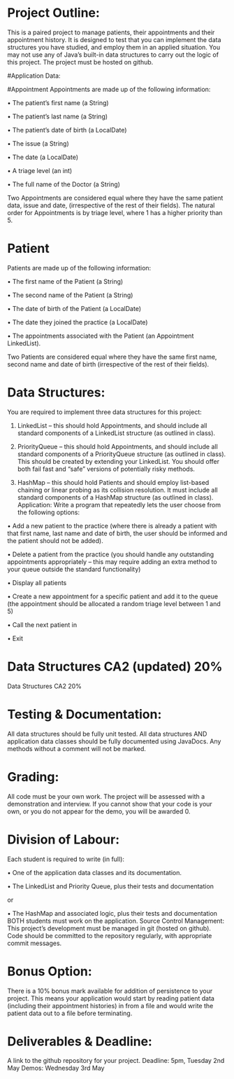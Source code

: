 # Project Outline:

This is a paired project to manage patients, their appointments and their appointment history. It is designed to test that you can
implement the data structures you have studied, and employ them in an applied situation. You may not use any of Java’s built-in
data structures to carry out the logic of this project. The project must be hosted on github.

#Application Data:

#Appointment
Appointments are made up of the following information:

• The patient’s first name (a String)

• The patient’s last name (a String)

• The patient’s date of birth (a LocalDate)

• The issue (a String)

• The date (a LocalDate)

• A triage level (an int)

• The full name of the Doctor (a String)

Two Appointments are considered equal where they have the same patient data, issue and date, (irrespective of the rest of their
fields). The natural order for Appointments is by triage level, where 1 has a higher priority than 5.


# Patient

Patients are made up of the following information:

• The first name of the Patient (a String)

• The second name of the Patient (a String)

• The date of birth of the Patient (a LocalDate)

• The date they joined the practice (a LocalDate)

• The appointments associated with the Patient (an Appointment LinkedList).

Two Patients are considered equal where they have the same first name, second name and date of birth (irrespective of the rest
of their fields).

# Data Structures:
You are required to implement three data structures for this project:

1. LinkedList – this should hold Appointments, and should include all standard components of a LinkedList structure (as
   outlined in class).

2. PriorityQueue – this should hold Appointments, and should include all standard components of a PriorityQueue
   structure (as outlined in class). This should be created by extending your LinkedList. You should offer both fail fast and
   “safe” versions of potentially risky methods.

3. HashMap – this should hold Patients and should employ list-based chaining or linear probing as its collision resolution. It
   must include all standard components of a HashMap structure (as outlined in class).
   Application:
   Write a program that repeatedly lets the user choose from the following options:

• Add a new patient to the practice (where there is already a patient with that first name, last name and date of birth, the
   user should be informed and the patient should not be added).


 • Delete a patient from the practice (you should handle any outstanding appointments appropriately – this may require
   adding an extra method to your queue outside the standard functionality)

   
 • Display all patients


 • Create a new appointment for a specific patient and add it to the queue (the appointment should be allocated a
   random triage level between 1 and 5)


 • Call the next patient in


 • Exit

#   Data Structures CA2 (updated) 20%
   Data Structures CA2 20%
 
#  Testing & Documentation:
   All data structures should be fully unit tested. All data structures AND application data classes should be fully documented using
   JavaDocs. Any methods without a comment will not be marked. 
#   Grading:
   All code must be your own work. The project will be assessed with a demonstration and interview. If you cannot show that your
   code is your own, or you do not appear for the demo, you will be awarded 0.
#   Division of Labour:
   Each student is required to write (in full):

   • One of the application data classes and its documentation.

   • The LinkedList and Priority Queue, plus their tests and documentation

   or

   • The HashMap and associated logic, plus their tests and documentation
   BOTH students must work on the application.
   Source Control Management:
   This project’s development must be managed in git (hosted on github). Code should be committed to the repository regularly,
   with appropriate commit messages.

#   Bonus Option:
   There is a 10% bonus mark available for addition of persistence to your project. This means your application would start by
   reading patient data (including their appointment histories) in from a file and would write the patient data out to a file before
   terminating.
 
#  Deliverables & Deadline:
   A link to the github repository for your project.
   Deadline: 5pm, Tuesday 2nd May
   Demos: Wednesday 3rd May